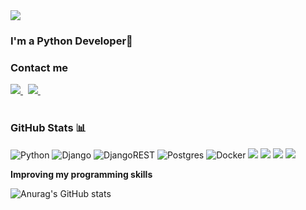 <img src="https://img.shields.io/badge/python-%233776AB.svg?&style=for-the-badge&logo=python&logoColor=white" />

### I'm a Python Developer💬

<h3> Contact me </h3>
<a href='http://t.me/alexzurn'>
<img src="https://img.shields.io/badge/Telegram-2CA5E0?style=for-the-badge&logo=telegram&logoColor=white" />  
</a>&nbsp;
 <a href='mailto:aleks.zurnachyan@bk.ru'>
<img src="https://img.shields.io/badge/mail.ru-%23005FF9.svg?&style=for-the-badge&logo=mail.ru&logoColor=white" /> 
</a>&nbsp;

<br>
<br>

### GitHub Stats 📊


![Python](https://img.shields.io/badge/python-3670A0?style=for-the-badge&logo=python&logoColor=ffdd54) 
![Django](https://img.shields.io/badge/django-%23092E20.svg?style=for-the-badge&logo=django&logoColor=white) 
![DjangoREST](https://img.shields.io/badge/DJANGO-REST-ff1709?style=for-the-badge&logo=django&logoColor=white&color=ff1709&labelColor=gray)
![Postgres](https://img.shields.io/badge/postgres-%23316192.svg?style=for-the-badge&logo=postgresql&logoColor=white) 
![Docker](https://img.shields.io/badge/docker-%230db7ed.svg?style=for-the-badge&logo=docker&logoColor=white)
<img src="https://img.shields.io/badge/redis-%23DC382D.svg?&style=for-the-badge&logo=redis&logoColor=white" />
<img src="https://img.shields.io/badge/celery-%2337814A.svg?&style=for-the-badge&logo=celery&logoColor=white" />
<img src="https://img.shields.io/badge/mysql-%234479A1.svg?&style=for-the-badge&logo=mysql&logoColor=white" />
<img src="https://img.shields.io/badge/linux-%23FCC624.svg?&style=for-the-badge&logo=linux&logoColor=black" />

**Improving my programming skills**

![Anurag's GitHub stats](https://github-readme-stats.vercel.app/api?username=aleksz8&show_icons=true&theme=dark&hide=issues&layout=compact)






